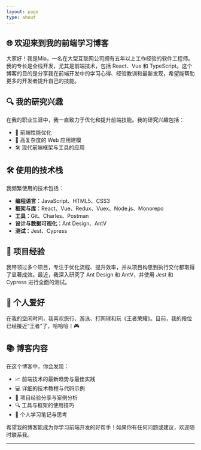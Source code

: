 ```yaml
---
layout: page
type: about
---
```

  
## 🌐 欢迎来到我的前端学习博客

大家好！我是Mia，一名在大型互联网公司拥有五年以上工作经验的软件工程师。我的专长是全栈开发，尤其是前端技术，包括 React、Vue 和 TypeScript。这个博客的目的是分享我在前端开发中的学习心得、经验教训和最新发现，希望能帮助更多的开发者提升自己的技能。

## 🔍 我的研究兴趣

在我的职业生涯中，我一直致力于优化和提升前端技能。我的研究兴趣包括：
- 🚀 前端性能优化
- 🔧 高复杂度的 Web 应用建模
- 🛠️ 现代前端框架与工具的应用

## 🛠 使用的技术栈

我频繁使用的技术包括：
- **编程语言**：JavaScript、HTML5、CSS3
- **框架与库**：React、Vue、Redux、Vuex、Node.js、Monorepo
- **工具**：Git、Charles、Postman
- **设计与数据可视化**：Ant Design、AntV
- **测试**：Jest、Cypress

## 🌟 项目经验

我带领过多个项目，专注于优化流程、提升效率，并从项目构思到执行交付都取得了显著成效。最近，我深入研究了 Ant Design 和 AntV，并使用 Jest 和 Cypress 进行全面的测试。

## 🎉 个人爱好

在我的空闲时间，我喜欢旅行、游泳、打网球和玩《王者荣耀》。目前，我的段位已经接近“王者”了，哈哈哈！🎮

## 📚 博客内容

在这个博客中，你会发现：
- 📈 前端技术的最新趋势与最佳实践
- 💻 详细的技术教程与代码示例
- 📝 项目经验分享与案例分析
- 🔍 工具与框架的使用技巧
- 📒 个人学习笔记与思考

希望我的博客能成为你学习前端开发的好帮手！如果你有任何问题或建议，欢迎随时联系我。

---


